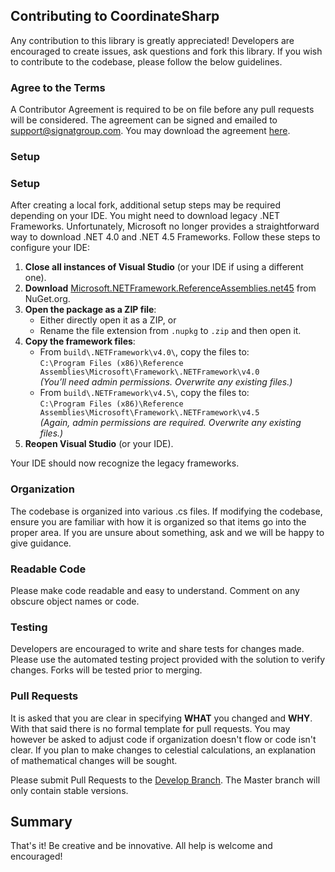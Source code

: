 ## Contributing to CoordinateSharp
Any contribution to this library is greatly appreciated! Developers are encouraged to create issues, ask questions and fork this library. If you wish to contribute to the codebase, please follow the below guidelines. 

### Agree to the Terms

A Contributor Agreement is required to be on file before any pull requests will be considered. The agreement can be signed and emailed to support@signatgroup.com. You may download the agreement [here](https://github.com/Tronald/CoordinateSharp/raw/develop/Signature%20Group%20Contributor%20Agreement.pdf).

### Setup

### Setup

After creating a local fork, additional setup steps may be required depending on your IDE. You might need to download legacy .NET Frameworks. Unfortunately, Microsoft no longer provides a straightforward way to download .NET 4.0 and .NET 4.5 Frameworks. Follow these steps to configure your IDE:

1. **Close all instances of Visual Studio** (or your IDE if using a different one).
2. **Download** [Microsoft.NETFramework.ReferenceAssemblies.net45](https://www.nuget.org/packages/Microsoft.NETFramework.ReferenceAssemblies.net45) from NuGet.org.
3. **Open the package as a ZIP file**:
   - Either directly open it as a ZIP, or 
   - Rename the file extension from `.nupkg` to `.zip` and then open it.
4. **Copy the framework files**:
   - From `build\.NETFramework\v4.0\`, copy the files to:  
     `C:\Program Files (x86)\Reference Assemblies\Microsoft\Framework\.NETFramework\v4.0`  
     *(You’ll need admin permissions. Overwrite any existing files.)*
   - From `build\.NETFramework\v4.5\`, copy the files to:  
     `C:\Program Files (x86)\Reference Assemblies\Microsoft\Framework\.NETFramework\v4.5`  
     *(Again, admin permissions are required. Overwrite any existing files.)*
5. **Reopen Visual Studio** (or your IDE).

Your IDE should now recognize the legacy frameworks.

### Organization

The codebase is organized into various .cs files. If modifying the codebase, ensure you are familiar with how it is organized so that
items go into the proper area. If you are unsure about something, ask and we will be happy to give guidance.

### Readable Code

Please make code readable and easy to understand. Comment on any obscure object names or code.

### Testing

Developers are encouraged to write and share tests for changes made. Please use the automated testing project provided with the solution to verify changes. Forks will be tested prior to merging.

### Pull Requests

It is asked that you are clear in specifying **WHAT** you changed and **WHY**. With that said there is no formal template for pull requests.
You may however be asked to adjust code if organization doesn't flow or code isn't clear. If you plan to make changes to celestial calculations, an explanation of mathematical changes will be sought.

Please submit Pull Requests to the [Develop Branch](https://github.com/Tronald/CoordinateSharp/tree/develop). The Master branch will only contain stable versions.

## Summary

That's it! Be creative and be innovative. All help is welcome and encouraged!
